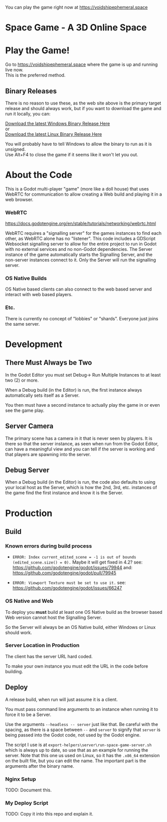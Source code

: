 You can play the game right now at https://voidshipephemeral.space

# Space Game - A 3D Online Space

# Play the Game!

Go to https://voidshipephemeral.space where the game is up and running live now.  
This is the preferred method.

## Binary Releases
There is no reason to use these, as the web site above is the primary target release and should always work, but if you want to download the game and run it locally, you can:

[Download the latest Windows Binary Release Here](https://voidshipephemeral.space/release/Space-Game-Windows-Binary.zip)  
or  
[Download the latest Linux Binary Release Here](https://voidshipephemeral.space/release/Space-Game-Linux-Binary.tar.gz)  

You will probably have to tell Windows to allow the binary to run as it is unsigned.  
Use Alt+F4 to close the game if it seems like it won't let you out.

# About the Code

This is a Godot multi-player "game" (more like a doll house) that uses WebRTC for communication to allow creating a Web build and playing it in a web browser.

### WebRTC
https://docs.godotengine.org/en/stable/tutorials/networking/webrtc.html

WebRTC requires a "signalling server" for the games instances to find each other, as WebRTC alone has no "listener". This code includes a GDScript Websocket signalling server to allow for the entire project to run in Godot with no external services and no non-Godot dependencies. The Server instance of the game automatically starts the Signalling Server, and the non-server instances connect to it. Only the Server will run the signalling server.

### OS Native Builds

OS Native based clients can also connect to the web based server and interact with web based players.

### Etc.

There is currently no concept of "lobbies" or "shards". Everyone just joins the same server.

# Development

## There Must Always be Two
In the Godot Editor you must set Debug-> Run Multiple Instances to at least two (2) or more.

When a Debug build (in the Editor) is run, the first instance always automatically sets itself as a Server.

You then must have a second instance to actually play the game in or even see the game play.

## Server Camera

The primary scene has a camera in it that is never seen by players. It is there so that the server instance, as seen when run from the Godot Editor, can have a meaningful view and you can tell if the server is working and that players are spawning into the server.

## Debug Server

When a Debug build (in the Editor) is run, the code also defaults to using your local host as the Server, which is how the 2nd, 3rd, etc. instances of the game find the first instance and know it is the Server.



# Production
## Build
### Known errors during build process
 - `ERROR: Index current_edited_scene = -1 is out of bounds (edited_scene.size() = 0).`
 Maybe it will get fixed in 4.2?
 see: https://github.com/godotengine/godot/issues/79944
 and: https://github.com/godotengine/godot/pull/79945

 - `ERROR: Viewport Texture must be set to use it.`
 see:  https://github.com/godotengine/godot/issues/66247

### OS Native and Web
To deploy you **must** build at least one OS Native build as the browser based Web version cannot host the Signalling Server.

So the Server will always be an OS Native build, either Windows or Linux should work.

### Server Location in Production
The client has the server URL hard coded.

To make your own instance you must edit the URL in the code before building.

## Deploy
A release build, when run will just assume it is a client.

You must pass command line arguments to an instance when running it to force it to be a Server.

Use the arguments `--headless -- server` just like that. Be careful with the spacing, as there is a space between `--` and `server` to signify that `server` is being passed into the Godot code, not used by the Godot engine.

The script I use is at `export-helpers\server\run-space-game-server.sh` which is always up to date, so use that as an example for running the server. Note that this one us used on Linux, so it has the `.x86_64` extension on the built file, but you can edit the name. The important part is the arguments after the binary name.

### Nginx Setup
TODO: Document this.

### My Deploy Script
TODO: Copy it into this repo and explain it.
